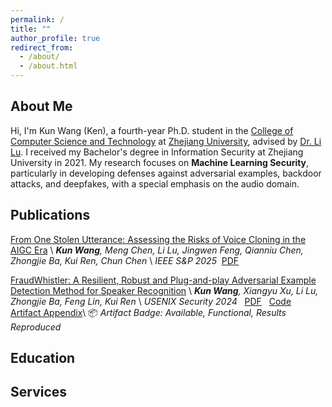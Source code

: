```yaml
---
permalink: /
title: ""
author_profile: true
redirect_from: 
  - /about/
  - /about.html
---
```


## About Me

Hi, I'm Kun Wang (Ken), a fourth-year Ph.D. student in the [College of Computer Science and Technology](http://www.cs.zju.edu.cn) at [Zhejiang University](http://www.zju.edu.cn), advised by [Dr. Li Lu](https://lynnlilu.github.io).
I received my Bachelor's degree in Information Security at Zhejiang University in 2021.
My research focuses on **Machine Learning Security**, particularly in developing defenses against adversarial examples, backdoor attacks, and deepfakes, with a special emphasis on the audio domain.


## Publications

[From One Stolen Utterance: Assessing the Risks of Voice Cloning in the AIGC Era](https://www.computer.org/csdl/proceedings-article/sp/2025/223600e277/26hiWdqEiis) \\
_**Kun Wang**, Meng Chen, Li Lu, Jingwen Feng, Qianniu Chen, Zhongjie Ba, Kui Ren, Chun Chen_ \\
_IEEE S&P 2025_ &nbsp;[PDF](files/fosu-sp25-wang-kun.pdf)



[FraudWhistler: A Resilient, Robust and Plug-and-play Adversarial Example Detection Method for Speaker Recognition](https://www.usenix.org/conference/usenixsecurity24/presentation/wang-kun) \\
_**Kun Wang**, Xiangyu Xu, Li Lu, Zhongjie Ba, Feng Lin, Kui Ren_ \\
_USENIX Security 2024_ &nbsp;
[PDF](files/fraudwhistler-uss24-wang-kun.pdf) &nbsp;
[Code](https://github.com/kunwang-ken/FraudWhistler) &nbsp;
[Artifact Appendix](files/fraudwhistler-usenixsecurity24-appendix-wang-kun.pdf)\\
📦 *Artifact Badge: Available, Functional, Results Reproduced* 



Education
------



Services
------
